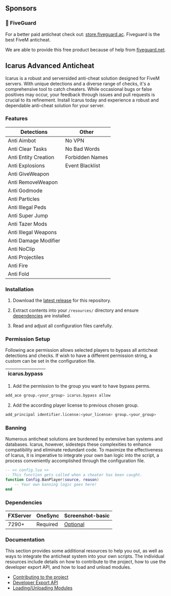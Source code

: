 ## Sponsors

### 💖 FiveGuard

For a better paid anticheat check out: [store.fiveguard.ac](https://store.fiveguard.ac/).
Fiveguard is the best FiveM anticheat.

We are able to provide this free product because of help from [fiveguard.net](https://fiveguard.net/).

## Icarus Advanced Anticheat

Icarus is a robust and serversided anti-cheat solution designed for FiveM servers. With unique detections and a diverse range of checks, it's a comprehensive tool to catch cheaters. While occasional bugs or false positives may occur, your feedback through issues and pull requests is crucial to its refinement. Install Icarus today and experience a robust and dependable anti-cheat solution for your server.

### Features

| Detections           | Other           |
| -------------------- | --------------- |
| Anti Aimbot          | No VPN          |
| Anti Clear Tasks     | No Bad Words    |
| Anti Entity Creation | Forbidden Names |
| Anti Explosions      | Event Blacklist |
| Anti GiveWeapon      |                 |
| Anti RemoveWeapon    |                 |
| Anti Godmode         |                 |
| Anti Particles       |                 |
| Anti Illegal Peds    |                 |
| Anti Super Jump      |                 |
| Anti Tazer Mods      |                 |
| Anti Illegal Weapons |                 |
| Anti Damage Modifier |                 |
| Anti NoClip          |                 |
| Anti Projectiles     |                 |
| Anti Fire            |                 |
| Anti Fold            |                 |

### Installation

1. Download the [latest release](https://github.com/EinS4ckZwiebeln/IcarusAdvancedAnticheat/releases) for this repository.

2. Extract contents into your `/resources/` directory and ensure [dependencies](https://github.com/EinS4ckZwiebeln/IcarusAdvancedAnticheat?tab=readme-ov-file#dependencies) are installed.

3. Read and adjust all configuration files carefully.

### Permission Setup

Following ace permission allows selected players to bypass all anticheat detections and checks.
If wish to have a different permission string, a custom can be set in the configuration file.

| icarus.bypass |
| ------------- |

1. Add the permission to the group you want to have bypass perms.

```bash
add_ace group.<your_group> icarus.bypass allow
```

2. Add the according player license to previous chosen group.

```bash
add_principal identifier.license:<your_license> group.<your_group>
```

### Banning

Numerous anticheat solutions are burdened by extensive ban systems and databases. Icarus, however, sidesteps these complexities to enhance compatibility and eliminate redundant code. To maximize the effectiveness of Icarus, it is imperative to integrate your own ban logic into the script, a process conveniently accomplished through the configuration file.

```lua
-- << config.lua >>
-- This function gets called when a cheater has been caught.
function Config.BanPlayer(source, reason)
    -- Your own banning logic goes here!
end
```

### Dependencies

| FXServer | OneSync  | Screenshot-basic                                          |
| -------- | -------- | --------------------------------------------------------- |
| 7290+    | Required | [Optional](https://github.com/citizenfx/screenshot-basic) |

### Documentation

This section provides some additional resources to help you out, as well as ways to integrate the anticheat system into your own scripts.
The individual resources include details on how to contribute to the project, how to use the developer export API, and how to load and unload modules.

-   [Contributing to the project](https://github.com/EinS4ckZwiebeln/IcarusAdvancedAnticheat/blob/docs/docs/CONTRIBUTING.md)
-   [Developer Export API](https://github.com/EinS4ckZwiebeln/IcarusAdvancedAnticheat/blob/docs/docs/EXPORTS.md)
-   [Loading/Unloading Modules](https://github.com/EinS4ckZwiebeln/IcarusAdvancedAnticheat/blob/docs/docs/MODULES.md)
